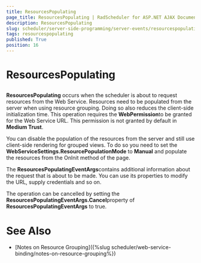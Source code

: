 ```yaml
---
title: ResourcesPopulating
page_title: ResourcesPopulating | RadScheduler for ASP.NET AJAX Documentation
description: ResourcesPopulating
slug: scheduler/server-side-programming/server-events/resourcespopulating
tags: resourcespopulating
published: True
position: 16
---
```


# ResourcesPopulating



## 

**ResourcesPopulating** occurs when the scheduler is about to request resources from the Web Service. Resources need to be populated from the server when using resource grouping. Doing so also reduces the client-side initialization time. This operation requires the **WebPermission**to be granted for the Web Service URL. This permission is not granted by default in **Medium Trust**.

You can disable the population of the resources from the server and still use client-side rendering for grouped views. To do so you need to set the **WebServiceSettings.ResourcePopulationMode** to **Manual** and populate the resources from the OnInit method of the page.

The **ResourcesPopulatingEventArgs**contains additional information about the request that is about to be made. You can use its properties to modify the URL, supply credentials and so on.

The operation can be cancelled by setting the **ResourcesPopulatingEventArgs.Cancel**property of **ResourcesPopulatingEventArgs** to true.



# See Also

 * [Notes on Resource Grouping]({%slug scheduler/web-service-binding/notes-on-resource-grouping%})
